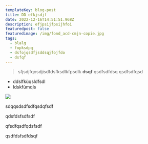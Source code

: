 ```yaml
---
templateKey: blog-post
title: DD efkjsdjf
date: 2022-12-16T14:51:51.968Z
description: efjpsijfpsijhfoi
featuredpost: false
featuredimage: /img/fond_acd-cmjn-copie.jpg
tags:
  - blalg
  - fopksdpq
  - dsfojqsdfjsddsqjfojfdo
  - dsfqf
---
```

> s﻿fjsdjfqosdjisdfdsfksdlkfpsdlk **dsqf** qsdfsdfdsq qsdfsdfqsd

* d﻿dslfkùqsldfsdl
* l﻿dskfùmqls



![](/img/products-grid2.jpg)

s﻿dqqsdsdfsdfqsdqfsdf





q﻿dsfdsfsdfsdf



q﻿fsdfqsdfqdsfsdf





q﻿sdfdsfsdfdsqf